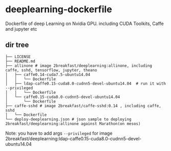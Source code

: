# deeplearning-dockerfile

Dockerfile of deep Learning on Nvidia GPU. including CUDA Toolkits, Caffe and jupyter etc

## dir tree

```
├── LICENSE
├── README.md
├── allinone # image 2breakfast/deeplearning:allinone, including caffe, sshd, tensorflow, jupyter, theano
│   ├── caffe0.14-cuda7.5-ubuntu14.04
│   │   └── Dockerfile
│   ├── ldap-caffe0.15-cuda8.0-cudnn5-devel-ubuntu14.04  # run it with --privileged
│   │   └── Dockerfile
│   └── caffe0.15-cuda8.0-cudnn5-devel-ubuntu14.04
│       └── Dockerfile
├── caffe-sshd # image 2breakfast/caffe-sshd:0.14 , including caffe, sshd
│   └── Dockerfile
└── deploy-deeplearning.json # json sample to deploying 2breakfast/deeplearning:allinone against Marathon(on mesos)
```


Note: you have to add args `--privileged` for image 2breakfast/deeplearning:ldap-caffe0.15-cuda8.0-cudnn5-devel-ubuntu14.04
